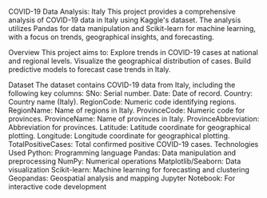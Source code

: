 COVID-19 Data Analysis: Italy
This project provides a comprehensive analysis of COVID-19 data in Italy using Kaggle's dataset. The analysis utilizes Pandas for data manipulation and Scikit-learn for machine learning, with a focus on trends, geographical insights, and forecasting.

Overview
This project aims to:
Explore trends in COVID-19 cases at national and regional levels.
Visualize the geographical distribution of cases.
Build predictive models to forecast case trends in Italy.

Dataset
The dataset contains COVID-19 data from Italy, including the following key columns:
SNo: Serial number.
Date: Date of record.
Country: Country name (Italy).
RegionCode: Numeric code identifying regions.
RegionName: Name of regions in Italy.
ProvinceCode: Numeric code for provinces.
ProvinceName: Name of provinces in Italy.
ProvinceAbbreviation: Abbreviation for provinces.
Latitude: Latitude coordinate for geographical plotting.
Longitude: Longitude coordinate for geographical plotting.
TotalPositiveCases: Total confirmed positive COVID-19 cases.
Technologies Used
Python: Programming language
Pandas: Data manipulation and preprocessing
NumPy: Numerical operations
Matplotlib/Seaborn: Data visualization
Scikit-learn: Machine learning for forecasting and clustering
Geopandas: Geospatial analysis and mapping
Jupyter Notebook: For interactive code development

